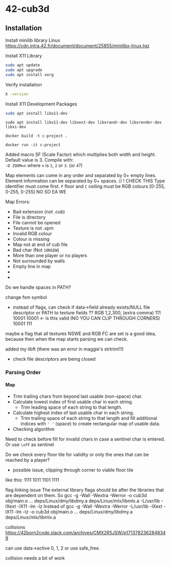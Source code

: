 # 42-cub3d

## Installation

Install minilib library
Linux
https://cdn.intra.42.fr/document/document/25855/minilibx-linux.tgz

Install X11 Library

``` bash
sudo apt update
sudo apt upgrade
sudo apt install xorg
```

Verify installation

```bash
X -version
```

Install X11 Development Packages

```bash
sudo apt install libx11-dev
```

`sudo apt install libx11-dev libxext-dev libxrandr-dev libxrender-dev libxi-dev`

`docker build -t c-project .`

`docker run -it c-project`

Added macro SF (Scale Factor) which multiplies both width and height. Default value is 3.
Compile with:  
`-D ZOOM=n` where `n` is `1`, `2` or `3`. (or `4`?)


Map elements can come in any order and separated by 0+ empty lines.
Element information can be separated by 0+ spaces. // ! CHECK THIS
Type identifier must come first.
`F` floor and `C` ceiling must be RGB colours [0-255, 0-255, 0-255]
NO
SO
EA
WE

Map Errors:

- Bad extension (not .cub)
- File is directory
- File cannot be opened
- Texture is not .xpm
- Invalid RGB colour
- Colour is missing
- Map not at end of cub file
- Bad char (Not `10NSEW`)
- More than one player or no players
- Not surrounded by walls
- Empty line in map
- 
- 

Do we handle spaces in PATH?

change fsm symbol
- instead of flags, can check if data->field already exists/NULL
file descriptor or PATH to texture fields ??
RGB 1,2,300, (extra comma)
 111
10001
10001   <- is this valid (NO YOU CAN CLIP THROUGH CORNERS)
10001
 111

maybe a flag that all textures NSWE and RGB FC are set is a good idea, because then when the map starts parsing we can check.

added my libft (there was an error in maggie's strtrim!!!)
- check file descriptors are being closed

### Parsing Order

#### Map

- Trim trailing chars from beyond last usable (non-space) char.
- Calculate lowest index of first usable char in each string.
  - Trim leading space of each string to that length.
- Calculate highest index of last usable char in each string.
  - Trim trailing space of each string to that length and fill additional indices with `' '` (space) to create rectangular map of usable data.
- Checking algorithm

Need to check before fill for invalid chars in case a sentinel char is entered.
Or use `\xFF` as sentinel

Do we check every floor tile for validity or only the ones that can be reached by a player?
- possible issue, clipping through corner to viable floor tile

like this:
1111
1011
1101
1111

flag linking issue
The external library flags should be after the libraries that are dependent on them. So
gcc -g -Wall -Wextra -Werror -o cub3d obj/main.o ...  deps/Linux/dmy/libdmy.a  deps/Linux/mlx/libmlx.a -L/usr/lib -lXext -lX11 -lm -lz
 Instead of
gcc -g -Wall -Wextra -Werror -L/usr/lib -lXext -lX11 -lm -lz -o cub3d obj/main.o ...  deps/Linux/dmy/libdmy.a  deps/Linux/mlx/libmlx.a

collisions
https://42born2code.slack.com/archives/CMX2R5JSW/p1713782362848349

can use data->active 0, 1, 2 or use safe_free.

collision needs a bit of work